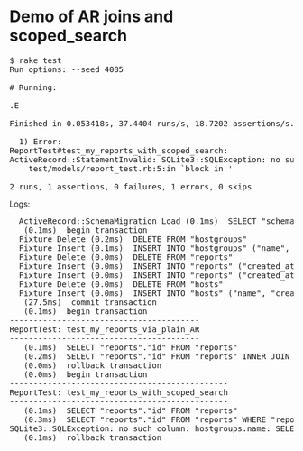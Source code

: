 # Demo of AR joins and scoped_search

<pre>
$ rake test
Run options: --seed 4085

# Running:

.E

Finished in 0.053418s, 37.4404 runs/s, 18.7202 assertions/s.

  1) Error:
ReportTest#test_my_reports_with_scoped_search:
ActiveRecord::StatementInvalid: SQLite3::SQLException: no such column: hostgroups.name: SELECT "reports"."id" FROM "reports" WHERE "reports"."host_id" IN (SELECT "hosts"."id" FROM "hosts" WHERE (("hostgroups"."name" = 'One')))
    test/models/report_test.rb:5:in `block in <class:ReportTest>'

2 runs, 1 assertions, 0 failures, 1 errors, 0 skips
</pre>

Logs:

<pre>
  ActiveRecord::SchemaMigration Load (0.1ms)  SELECT "schema_migrations".* FROM "schema_migrations"
   (0.1ms)  begin transaction
  Fixture Delete (0.2ms)  DELETE FROM "hostgroups"
  Fixture Insert (0.1ms)  INSERT INTO "hostgroups" ("name", "created_at", "updated_at", "id") VALUES ('One', '2015-03-17 15:09:08', '2015-03-17 15:09:08', 980190962)
  Fixture Delete (0.0ms)  DELETE FROM "reports"
  Fixture Insert (0.0ms)  INSERT INTO "reports" ("created_at", "updated_at", "id", "host_id") VALUES ('2015-03-17 15:09:08', '2015-03-17 15:09:08', 980190962, 980190962)
  Fixture Insert (0.0ms)  INSERT INTO "reports" ("created_at", "updated_at", "id", "host_id") VALUES ('2015-03-17 15:09:08', '2015-03-17 15:09:08', 298486374, 980190962)
  Fixture Delete (0.0ms)  DELETE FROM "hosts"
  Fixture Insert (0.0ms)  INSERT INTO "hosts" ("name", "created_at", "updated_at", "id", "hostgroup_id") VALUES ('foo.example.com', '2015-03-17 15:09:08', '2015-03-17 15:09:08', 980190962, 980190962)
   (27.5ms)  commit transaction
   (0.1ms)  begin transaction
----------------------------------------
ReportTest: test_my_reports_via_plain_AR
----------------------------------------
   (0.1ms)  SELECT "reports"."id" FROM "reports"
   (0.2ms)  SELECT "reports"."id" FROM "reports" INNER JOIN "hosts" ON "hosts"."id" = "reports"."host_id" INNER JOIN "hostgroups" ON "hostgroups"."id" = "hosts"."hostgroup_id" WHERE (hostgroups.name = "One")
   (0.0ms)  rollback transaction
   (0.0ms)  begin transaction
----------------------------------------------
ReportTest: test_my_reports_with_scoped_search
----------------------------------------------
   (0.1ms)  SELECT "reports"."id" FROM "reports"
   (0.3ms)  SELECT "reports"."id" FROM "reports" WHERE "reports"."host_id" IN (SELECT "hosts"."id" FROM "hosts" WHERE (("hostgroups"."name" = 'One')))
SQLite3::SQLException: no such column: hostgroups.name: SELECT "reports"."id" FROM "reports" WHERE "reports"."host_id" IN (SELECT "hosts"."id" FROM "hosts" WHERE (("hostgroups"."name" = 'One')))
   (0.1ms)  rollback transaction
</pre>
